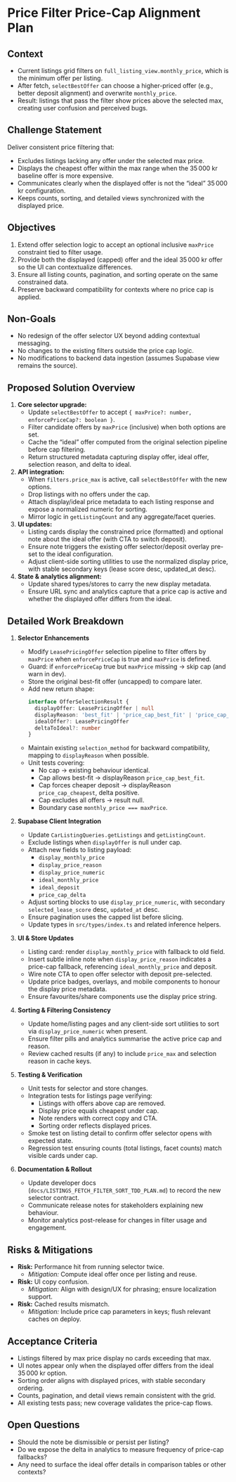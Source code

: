 # Price Filter Price-Cap Alignment Plan

## Context
- Current listings grid filters on `full_listing_view.monthly_price`, which is the minimum offer per listing.
- After fetch, `selectBestOffer` can choose a higher-priced offer (e.g., better deposit alignment) and overwrite `monthly_price`.
- Result: listings that pass the filter show prices above the selected max, creating user confusion and perceived bugs.

## Challenge Statement
Deliver consistent price filtering that:
- Excludes listings lacking any offer under the selected max price.
- Displays the cheapest offer within the max range when the 35 000 kr baseline offer is more expensive.
- Communicates clearly when the displayed offer is not the “ideal” 35 000 kr configuration.
- Keeps counts, sorting, and detailed views synchronized with the displayed price.

## Objectives
1. Extend offer selection logic to accept an optional inclusive `maxPrice` constraint tied to filter usage.
2. Provide both the displayed (capped) offer and the ideal 35 000 kr offer so the UI can contextualize differences.
3. Ensure all listing counts, pagination, and sorting operate on the same constrained data.
4. Preserve backward compatibility for contexts where no price cap is applied.

## Non-Goals
- No redesign of the offer selector UX beyond adding contextual messaging.
- No changes to the existing filters outside the price cap logic.
- No modifications to backend data ingestion (assumes Supabase view remains the source).

## Proposed Solution Overview
1. **Core selector upgrade:**
   - Update `selectBestOffer` to accept `{ maxPrice?: number, enforcePriceCap?: boolean }`.
   - Filter candidate offers by `maxPrice` (inclusive) when both options are set.
   - Cache the “ideal” offer computed from the original selection pipeline before cap filtering.
   - Return structured metadata capturing display offer, ideal offer, selection reason, and delta to ideal.
2. **API integration:**
   - When `filters.price_max` is active, call `selectBestOffer` with the new options.
   - Drop listings with no offers under the cap.
   - Attach display/ideal price metadata to each listing response and expose a normalized numeric for sorting.
   - Mirror logic in `getListingCount` and any aggregate/facet queries.
3. **UI updates:**
   - Listing cards display the constrained price (formatted) and optional note about the ideal offer (with CTA to switch deposit).
   - Ensure note triggers the existing offer selector/deposit overlay pre-set to the ideal configuration.
   - Adjust client-side sorting utilities to use the normalized display price, with stable secondary keys (lease score desc, updated_at desc).
4. **State & analytics alignment:**
   - Update shared types/stores to carry the new display metadata.
   - Ensure URL sync and analytics capture that a price cap is active and whether the displayed offer differs from the ideal.

## Detailed Work Breakdown
1. **Selector Enhancements**
   - Modify `LeasePricingOffer` selection pipeline to filter offers by `maxPrice` when `enforcePriceCap` is true and `maxPrice` is defined.
   - Guard: if `enforcePriceCap` true but `maxPrice` missing → skip cap (and warn in dev).
   - Store the original best-fit offer (uncapped) to compare later.
   - Add new return shape:
     ```ts
     interface OfferSelectionResult {
       displayOffer: LeasePricingOffer | null
       displayReason: 'best_fit' | 'price_cap_best_fit' | 'price_cap_cheapest' | 'cheapest'
       idealOffer?: LeasePricingOffer
       deltaToIdeal?: number
     }
     ```
   - Maintain existing `selection_method` for backward compatibility, mapping to `displayReason` when possible.
   - Unit tests covering:
     - No cap → existing behaviour identical.
     - Cap allows best-fit → displayReason `price_cap_best_fit`.
     - Cap forces cheaper deposit → displayReason `price_cap_cheapest`, delta positive.
     - Cap excludes all offers → result null.
     - Boundary case `monthly_price === maxPrice`.

2. **Supabase Client Integration**
   - Update `CarListingQueries.getListings` and `getListingCount`.
   - Exclude listings when `displayOffer` is null under cap.
   - Attach new fields to listing payload:
     - `display_monthly_price`
     - `display_price_reason`
     - `display_price_numeric`
     - `ideal_monthly_price`
     - `ideal_deposit`
     - `price_cap_delta`
   - Adjust sorting blocks to use `display_price_numeric`, with secondary `selected_lease_score` desc, `updated_at` desc.
   - Ensure pagination uses the capped list before slicing.
   - Update types in `src/types/index.ts` and related inference helpers.

3. **UI & Store Updates**
   - Listing card: render `display_monthly_price` with fallback to old field.
   - Insert subtle inline note when `display_price_reason` indicates a price-cap fallback, referencing `ideal_monthly_price` and deposit.
   - Wire note CTA to open offer selector with deposit pre-selected.
   - Update price badges, overlays, and mobile components to honour the display price metadata.
   - Ensure favourites/share components use the display price string.

4. **Sorting & Filtering Consistency**
   - Update home/listing pages and any client-side sort utilities to sort via `display_price_numeric` when present.
   - Ensure filter pills and analytics summarise the active price cap and reason.
   - Review cached results (if any) to include `price_max` and selection reason in cache keys.

5. **Testing & Verification**
   - Unit tests for selector and store changes.
   - Integration tests for listings page verifying:
     - Listings with offers above cap are removed.
     - Display price equals cheapest under cap.
     - Note renders with correct copy and CTA.
     - Sorting order reflects displayed prices.
   - Smoke test on listing detail to confirm offer selector opens with expected state.
   - Regression test ensuring counts (total listings, facet counts) match visible cards under cap.

6. **Documentation & Rollout**
   - Update developer docs (`docs/LISTINGS_FETCH_FILTER_SORT_TDD_PLAN.md`) to record the new selector contract.
   - Communicate release notes for stakeholders explaining new behaviour.
   - Monitor analytics post-release for changes in filter usage and engagement.

## Risks & Mitigations
- **Risk:** Performance hit from running selector twice.
  - *Mitigation:* Compute ideal offer once per listing and reuse.
- **Risk:** UI copy confusion.
  - *Mitigation:* Align with design/UX for phrasing; ensure localization support.
- **Risk:** Cached results mismatch.
  - *Mitigation:* Include price cap parameters in keys; flush relevant caches on deploy.

## Acceptance Criteria
- Listings filtered by max price display no cards exceeding that max.
- UI notes appear only when the displayed offer differs from the ideal 35 000 kr option.
- Sorting order aligns with displayed prices, with stable secondary ordering.
- Counts, pagination, and detail views remain consistent with the grid.
- All existing tests pass; new coverage validates the price-cap flows.

## Open Questions
- Should the note be dismissible or persist per listing?
- Do we expose the delta in analytics to measure frequency of price-cap fallbacks?
- Any need to surface the ideal offer details in comparison tables or other contexts?


